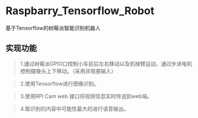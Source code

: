 # Raspbarry_Tensorflow_Robot
基于Tensorflow的树莓派智能识别机器人
## 实现功能
> 1.通过树莓派GPIO口控制小车前后左右移动以及机械臂运动，通过步进电机控制摄像头上下移动。（采用非阻塞输入）

> 2.使用Tensorflow进行图像识别。

> 3.使用RPI Cam web 接口将视频信息实时传送到web端。

> 4.取识别的内容中可能性最大的进行语音输出。
